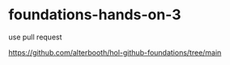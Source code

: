 # foundations-hands-on-3
use pull request

https://github.com/alterbooth/hol-github-foundations/tree/main
